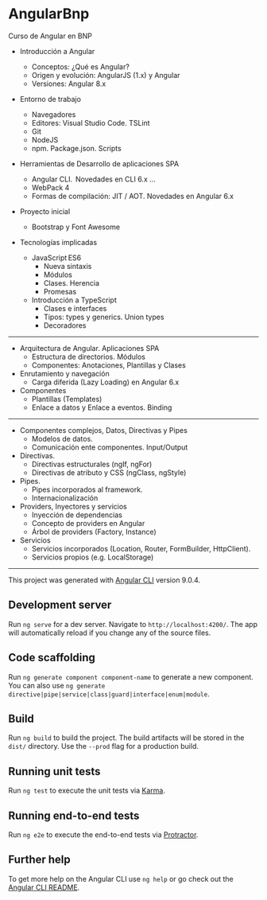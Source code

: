 # AngularBnp

Curso de Angular en BNP


- Introducción a Angular 
    - Conceptos: ¿Qué es Angular? 
    - Origen y evolución: AngularJS (1.x) y Angular         
    - Versiones: Angular 8.x 
- Entorno de trabajo 
    - Navegadores 
    - Editores: Visual Studio Code. TSLint          
    - Git 
    - NodeJS 
    - npm. Package.json. Scripts 
- Herramientas de Desarrollo de aplicaciones SPA 
    - Angular CLI.  Novedades en CLI 6.x ...
    - WebPack 4  
    - Formas de compilación: JIT / AOT. Novedades en Angular 6.x 
- Proyecto inicial 
    - Bootstrap y Font Awesome 

- Tecnologías implicadas 
    - JavaScript ES6 
        - Nueva sintaxis 
        - Módulos 
        - Clases. Herencia   
        - Promesas 
    - Introducción a TypeScript 
        - Clases e interfaces 
        - Tipos: types y generics. Union types 
        - Decoradores 

-----------------------
- Arquitectura de Angular.  Aplicaciones SPA
    - Estructura de directorios. Módulos
    - Componentes: Anotaciones, Plantillas y Clases 
- Enrutamiento y navegación
    -	Carga diferida (Lazy Loading) en Angular 6.x
- Componentes
    - Plantillas (Templates)
    - Enlace a datos y Enlace a eventos.  Binding 

----------------------
- Componentes complejos, Datos, Directivas y Pipes
    - Modelos de datos.
    - Comunicación ente componentes. Input/Output
- Directivas.
    - Directivas estructurales (ngIf, ngFor)
    - Directivas de atributo y CSS (ngClass, ngStyle)
- Pipes. 
    - Pipes incorporados al framework. 
    - Internacionalización
- Providers, Inyectores y servicios
    - Inyección de dependencias
    - Concepto de providers en Angular
    - Árbol de providers (Factory, Instance)
- Servicios
    - Servicios incorporados (Location, Router, FormBuilder, HttpClient).
    - Servicios propios (e.g. LocalStorage)


-----------------------



This project was generated with [Angular CLI](https://github.com/angular/angular-cli) version 9.0.4.

## Development server

Run `ng serve` for a dev server. Navigate to `http://localhost:4200/`. The app will automatically reload if you change any of the source files.

## Code scaffolding

Run `ng generate component component-name` to generate a new component. You can also use `ng generate directive|pipe|service|class|guard|interface|enum|module`.

## Build

Run `ng build` to build the project. The build artifacts will be stored in the `dist/` directory. Use the `--prod` flag for a production build.

## Running unit tests

Run `ng test` to execute the unit tests via [Karma](https://karma-runner.github.io).

## Running end-to-end tests

Run `ng e2e` to execute the end-to-end tests via [Protractor](http://www.protractortest.org/).

## Further help

To get more help on the Angular CLI use `ng help` or go check out the [Angular CLI README](https://github.com/angular/angular-cli/blob/master/README.md).
